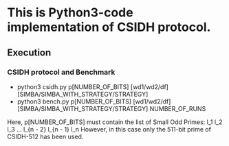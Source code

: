 # This is Python3-code implementation of CSIDH protocol.

## Execution

### CSIDH protocol and Benchmark

- python3 csidh.py p[NUMBER_OF_BITS] [wd1/wd2/df] [SIMBA/SIMBA_WITH_STRATEGY/STRATEGY]
- python3 bench.py p[NUMBER_OF_BITS] [wd1/wd2/df] [SIMBA/SIMBA_WITH_STRATEGY/STRATEGY] NUMBER_OF_RUNS


Here, p[NUMBER_OF_BITS] must contain the list of Small Odd Primes: l_1 l_2 l_3 ... l_{n - 2} l_{n - 1} l_n
However, in this case only the 511-bit prime of CSIDH-512 has been used.
